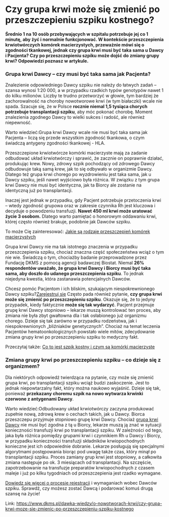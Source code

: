 # Czy grupa krwi może się zmienić po przeszczepieniu szpiku kostnego? 

**Średnio 1 na 10 osób przebywających w szpitalu potrzebuje jej co 1 minutę, aby żyć i normalnie funkcjonować. W kontekście przeszczepienia krwiotwórczych komórek macierzystych, przeważnie mówi się o zgodności tkankowej, jednak czy grupa krwi musi być taka sama u Dawcy i Pacjenta? Czy po przeszczepieniu szpiku może dojść do zmiany grupy krwi? Odpowiedzi poznasz w artykule.**


### Grupa krwi Dawcy – czy musi być taka sama jak Pacjenta?


Znalezienie odpowiedniego Dawcy szpiku nie należy do łatwych zadań – szansa wynosi 1:20 000, a w przypadku rzadkich typów genotypów nawet 1 do kilku milionów. Liczby te trudno przetworzyć w głowie, tym bardziej że zachorowalność na choroby nowotworowe krwi (w tym białaczki) wcale nie spada. Szacuje się, że w Polsce **rocznie niemal 1,5 tysiąca chorych potrzebuje transplantacji szpiku**, aby móc pokonać chorobę. Moment znalezienia zgodnego Dawcy to wielki sukces i radość, ale również niepewność.


Warto wiedzieć:Grupa krwi Dawcy wcale nie musi być taka sama jak Pacjenta – liczą się przede wszystkim zgodność tkankowa, o czym świadczą antygeny zgodności tkankowej \- HLA.
Przeszczepione krwiotwórcze komórki macierzyste mają za zadanie odbudować układ krwiotwórczy i sprawić, że zacznie on poprawnie działać, produkując krew. Nowy, zdrowy szpik pochodzący od zdrowego Dawcy odbudowuje taką samą krew, jak to się odbywało w organizmie Dawcy. Dlatego też grupa krwi chorego po wyzdrowieniu jest taka sama, jak u Dawcy szpiku, jeśli nawet wyjściowo była różnica. W związku z tym grupa krwi Dawcy nie musi być identyczna, jak ta Biorcy ale zostanie na identyczną już po transplantacji.


Inaczej jest jednak w przypadku, gdy Pacjent potrzebuje przetoczenia krwi – wtedy zgodność grupowa oraz w zakresie czynnika Rh jest kluczowa i decyduje o powodzeniu transfuzji. **Nawet 450 ml krwi może uratować życie 3 osobom.** Dlatego warto pamiętać o honorowym oddawaniu krwi, której często również brakuje, podobnie jak Dawców szpiku.


To może Cię zainteresować: [Jakie są rodzaje przeszczepień komórek macierzystych](https://www.dkms.pl/dawka-wiedzy/o-nowotworach-krwi/jakie-sa-rodzaje-przeszczepien-komorek-macierzystych)


Grupa krwi Dawcy nie ma tak istotnego znaczenia w przypadku przeszczepienia szpiku, chociaż znaczna część społeczeństwa wciąż o tym nie wie. Świadczą o tym, chociażby badanie przeprowadzone przez Fundację DKMS z pomocą agencji badawczej Biostat. Niemal **26% respondentów uważało, że grupa krwi Dawcy i Biorcy musi być taka sama, aby doszło do udanego przeszczepienia szpiku**. To jednak niejedyna kwestia, która zastanawia potencjalnych Dawców.


Chcesz pomóc Pacjentom i ich bliskim, szukającym niespokrewnionego Dawcy szpiku?[Zarejestruj się](/zarejestruj-sie-teraz "Zarejestruj sie teraz")
Często pada również pytanie, **czy grupa krwi może się zmienić po przeszczepieniu szpiku**. Okazuje się, że to jedyny przypadek, kiedy faktycznie **może się tak wydarzyć**. Pacjent przejmuje grupę krwi Dawcy stopniowo – lekarze muszą kontrolować ten proces, aby zmiana nie była zbyt gwałtowna dla i tak osłabionego już organizmu chorego. Dzieje się tak zarówno w przypadku rodzeństwa, jak i niespokrewnionych „bliźniaków genetycznych”. Chociaż na temat leczenia Pacjentów hematoonkologicznych powstało wiele mitów, zdecydowanie zmiana grupy krwi po przeszczepieniu szpiku to medyczny fakt.


Przeczytaj także: [Co to jest szpik kostny i czym są komórki macierzyste](https://www.dkms.pl/o-pobraniu/szukanie-dawcy/co-to-jest-szpik-kostny-i-czym-sa-komorki-macierzyste)


### Zmiana grupy krwi po przeszczepieniu szpiku – co dzieje się z organizmem?


Dla niektórych odpowiedź twierdząca na pytanie, czy może się zmienić grupa krwi, po transplantacji szpiku wciąż budzi zaskoczenie. Jest to jednak niepowtarzalny fakt, który można naukowo wyjaśnić. Dzieje się tak, ponieważ **przekazany choremu szpik na nowo wytwarza krwinki czerwone z antygenami Dawcy**.


Warto wiedzieć:Odbudowany układ krwiotwórczy zaczyna produkować zupełnie nową, zdrową krew o cechach takich, jak u Dawcy. Biorca przeszczepu przyjmuje stopniowo grupę krwi Dawcy. 
Chociaż [grupa krwi Dawcy](https://www.dkms.pl/o-pobraniu/jest-zgodnosc/grupa-krwi-czy-musi-byc-taka-sama-u-dawcy-i-biorcy-przeszczepu) nie musi być zgodna z tą u Biorcy, lekarze muszą ją znać w sytuacji konieczności transfuzji krwi po transplantacji szpiku. W zależności od tego, jaka była różnica pomiędzy grupami krwi i czynnikiem Rh u Dawcy i Biorcy, w przypadku konieczności transfuzji składników krwiopochodnych konieczne jest ich odpowiednie dobranie. Lekarze posługują się specjalnymi algorytmami postępowania biorąc pod uwagę także czas, który minął po transplantacji szpiku. Proces zamiany grup krwi jest stopniowy, a całkowita zmiana następuje po ok. 3 miesiącach od transplantacji. Na szczęście, zapotrzebowanie na transfuzje preparatów krwiopochodnych z czasem maleje i już po kilku tygodniach od przeszczepienia jest rzadko wymagane.


[Dowiedz się więcej o procesie rejestracji](https://www.dkms.pl/dawka-wiedzy/o-rejestracji) i wymaganiach wobec Dawców szpiku. Sprawdź, czy możesz zostać Dawcą i podarować komuś drugą szansę na życie!



Link: https://www.dkms.pl/dawka-wiedzy/o-nowotworach-krwi/czy-grupa-krwi-moze-sie-zmienic-po-przeszczepieniu-szpiku-kostnego
